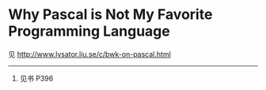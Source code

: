 # Why Pascal is Not My Favorite Programming Language

见 http://www.lysator.liu.se/c/bwk-on-pascal.html

---
1. 见书 P396
